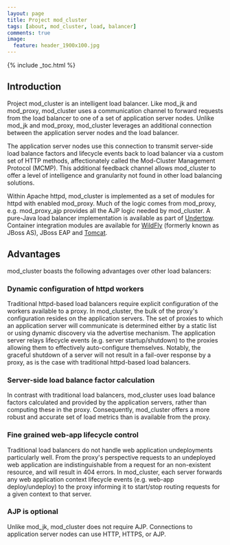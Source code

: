 ```yaml
---
layout: page
title: Project mod_cluster
tags: [about, mod_cluster, load, balancer]
comments: true
image:
  feature: header_1900x100.jpg
---
```


{% include _toc.html %}

## Introduction

Project mod_cluster is an intelligent load balancer.
Like mod_jk and mod_proxy, mod_cluster uses a communication channel to forward requests from the load balancer to one of a set of application server nodes.
Unlike mod_jk and mod_proxy, mod_cluster leverages an additional connection between the application server nodes and the load balancer.

The application server nodes use this connection to transmit server-side load balance factors and lifecycle events
back to load balancer via a custom set of HTTP methods, affectionately called the 
Mod-Cluster Management Protocol (MCMP). 
This additional feedback channel allows mod_cluster to offer a level of intelligence and granularity not found in other load balancing solutions.

Within Apache httpd, mod_cluster is implemented as a set of modules for httpd with enabled mod_proxy. 
Much of the logic comes from mod_proxy, e.g. mod_proxy_ajp provides all the AJP logic needed by mod_cluster.
A pure-Java load balancer implementation is available as part of [Undertow](http://undertow.io/).
Container integration modules are available for [WildFly](http://wildfly.org/) (formerly known as JBoss AS), JBoss EAP and [Tomcat](http://tomcat.apache.org/).

## Advantages
mod_cluster boasts the following advantages over other load balancers:

### Dynamic configuration of httpd workers
Traditional httpd-based load balancers require explicit configuration of the workers available to a proxy.
In mod_cluster, the bulk of the proxy's configuration resides on the application servers.
The set of proxies to which an application server will communicate is determined either by a static list or using dynamic discovery via the advertise mechanism.
The application server relays lifecycle events (e.g. server startup/shutdown) to the proxies allowing them to effectively auto-configure themselves. 
Notably, the graceful shutdown of a server will not result in a fail-over response by a proxy, as is the case with traditional httpd-based load balancers. 

### Server-side load balance factor calculation
In contrast with traditional load balancers, mod_cluster uses load balance factors calculated and provided by the application servers, rather than computing these in the proxy. 
Consequently, mod_cluster offers a more robust and accurate set of load metrics than is available from the proxy.

### Fine grained web-app lifecycle control
Traditional load balancers do not handle web application undeployments particularly well.
From the proxy's perspective requests to an undeployed web application are indistinguishable from a request for an non-existent resource, 
and will result in 404 errors.
In mod_cluster, each server forwards any web application context lifecycle events (e.g. web-app deploy/undeploy) to the proxy
informing it to start/stop routing requests for a given context to that server. 

### AJP is optional
Unlike mod_jk, mod_cluster does not require AJP.
Connections to application server nodes can use HTTP, HTTPS, or AJP.  
